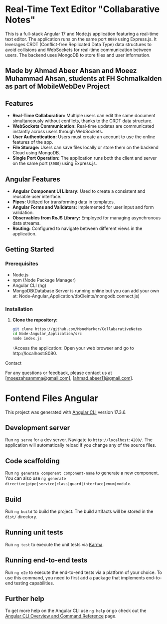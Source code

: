 # Real-Time Text Editor "Collabarative Notes"

This is a full-stack Angular 17 and Node.js application featuring a real-time text editor. The application runs on the same port `8080` using Express.js. It leverages CRDT (Conflict-free Replicated Data Type) data structures to avoid collisions and WebSockets for real-time communication between users. The backend uses MongoDB to store files and user information.

## Made by Ahmad Abeer Ahsan and Moeez Muhammad Ahsan, students at FH Schmalkalden as part of MobileWebDev Project

## Features

- **Real-Time Collaboration:** Multiple users can edit the same document simultaneously without conflicts, thanks to the CRDT data structure.
- **WebSockets Communication:** Real-time updates are communicated instantly across users through WebSockets.
- **User Authentication:** Users must create an account to use the online features of the app.
- **File Storage:** Users can save files locally or store them on the backend Cloud using MongoDB.
- **Single Port Operation:** The application runs both the client and server on the same port (`8080`) using Express.js.

## Angular Features

- **Angular Component UI Library:** Used to create a consistent and reusable user interface.
- **Pipes:** Utilized for transforming data in templates.
- **Angular Forms and Validators:** Implemented for user input and form validation.
- **Observables from RxJS Library:** Employed for managing asynchronous data streams.
- **Routing:** Configured to navigate between different views in the application.

## Getting Started

### Prerequisites

- Node.js
- npm (Node Package Manager)
- Angular CLI (ng)
- MongoDB(Database Server is running online but you can add your own at: Node-Angular_Application/dbCleints/mongodb.connect.js)

### Installation

1. **Clone the repository:**

   ```sh
   git clone https://github.com/MonoMarkor/CollabarativeNotes
   cd Node-Angular_Application/src
   node index.js
   ```

   -Access the application:
   Open your web browser and go to http://localhost:8080.

Contact

For any questions or feedback, please contact us at [moeezahsanmma@gmail.com], [ahmad.abeer11@gmail.com].

# Fontend Files Angular

This project was generated with [Angular CLI](https://github.com/angular/angular-cli) version 17.3.6.

## Development server

Run `ng serve` for a dev server. Navigate to `http://localhost:4200/`. The application will automatically reload if you change any of the source files.

## Code scaffolding

Run `ng generate component component-name` to generate a new component. You can also use `ng generate directive|pipe|service|class|guard|interface|enum|module`.

## Build

Run `ng build` to build the project. The build artifacts will be stored in the `dist/` directory.

## Running unit tests

Run `ng test` to execute the unit tests via [Karma](https://karma-runner.github.io).

## Running end-to-end tests

Run `ng e2e` to execute the end-to-end tests via a platform of your choice. To use this command, you need to first add a package that implements end-to-end testing capabilities.

## Further help

To get more help on the Angular CLI use `ng help` or go check out the [Angular CLI Overview and Command Reference](https://angular.io/cli) page.

